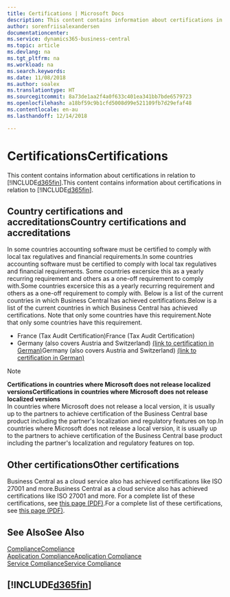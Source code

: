 ```yaml
---
title: Certifications | Microsoft Docs
description: This content contains information about certifications in relation to Business Central.
author: sorenfriisalexandersen
documentationcenter: 
ms.service: dynamics365-business-central
ms.topic: article
ms.devlang: na
ms.tgt_pltfrm: na
ms.workload: na
ms.search.keywords: 
ms.date: 11/08/2018
ms.author: soalex
ms.translationtype: HT
ms.sourcegitcommit: 8a73de1aa2f4a0f633c401ea341bb7bde6579723
ms.openlocfilehash: a18bf59c9b1cfd5008d99e521109fb7d29efaf48
ms.contentlocale: en-au
ms.lasthandoff: 12/14/2018

---
```

# <a name="certifications"></a><span data-ttu-id="a8b04-103">Certifications</span><span class="sxs-lookup"><span data-stu-id="a8b04-103">Certifications</span></span>  
<span data-ttu-id="a8b04-104">This content contains information about certifications in relation to [!INCLUDE[d365fin](../includes/d365fin_md.md)].</span><span class="sxs-lookup"><span data-stu-id="a8b04-104">This content contains information about certifications in relation to [!INCLUDE[d365fin](../includes/d365fin_md.md)].</span></span>  

## <a name="country-certifications-and-accreditations"></a><span data-ttu-id="a8b04-105">Country certifications and accreditations</span><span class="sxs-lookup"><span data-stu-id="a8b04-105">Country certifications and accreditations</span></span>
<span data-ttu-id="a8b04-106">In some countries accounting software must be certified to comply with local tax regulatives and financial requirements.</span><span class="sxs-lookup"><span data-stu-id="a8b04-106">In some countries accounting software must be certified to comply with local tax regulatives and financial requirements.</span></span> <span data-ttu-id="a8b04-107">Some countries excersice this as a yearly recurring requirement and others as a one-off requirement to comply with.</span><span class="sxs-lookup"><span data-stu-id="a8b04-107">Some countries excersice this as a yearly recurring requirement and others as a one-off requirement to comply with.</span></span> <span data-ttu-id="a8b04-108">Below is a list of the current countries in which Business Central has achieved certifications.</span><span class="sxs-lookup"><span data-stu-id="a8b04-108">Below is a list of the current countries in which Business Central has achieved certifications.</span></span> <span data-ttu-id="a8b04-109">Note that only some countries have this requirement.</span><span class="sxs-lookup"><span data-stu-id="a8b04-109">Note that only some countries have this requirement.</span></span>  
- <span data-ttu-id="a8b04-110">France (Tax Audit Certification)</span><span class="sxs-lookup"><span data-stu-id="a8b04-110">France (Tax Audit Certification)</span></span>
- <span data-ttu-id="a8b04-111">Germany (also covers Austria and Switzerland) [(link to certification in German)](https://www.bdo.de/de-de/themen/softwarebescheinungen/bdo/microsoft-dynamics-365-business-central)</span><span class="sxs-lookup"><span data-stu-id="a8b04-111">Germany (also covers Austria and Switzerland) [(link to certification in German)](https://www.bdo.de/de-de/themen/softwarebescheinungen/bdo/microsoft-dynamics-365-business-central)</span></span>

> [!NOTE]  
>  <span data-ttu-id="a8b04-112">**Certifications in countries where Microsoft does not release localized versions**</span><span class="sxs-lookup"><span data-stu-id="a8b04-112">**Certifications in countries where Microsoft does not release localized versions**</span></span>  
> <span data-ttu-id="a8b04-113">In countries where Microsoft does not release a local version, it is usually up to the partners to achieve certification of the Business Central base product including the partner's localization and regulatory features on top.</span><span class="sxs-lookup"><span data-stu-id="a8b04-113">In countries where Microsoft does not release a local version, it is usually up to the partners to achieve certification of the Business Central base product including the partner's localization and regulatory features on top.</span></span>

## <a name="other-certifications"></a><span data-ttu-id="a8b04-114">Other certifications</span><span class="sxs-lookup"><span data-stu-id="a8b04-114">Other certifications</span></span>  
<span data-ttu-id="a8b04-115">Business Central as a cloud service also has achieved certifications like ISO 27001 and more.</span><span class="sxs-lookup"><span data-stu-id="a8b04-115">Business Central as a cloud service also has achieved certifications like ISO 27001 and more.</span></span> <span data-ttu-id="a8b04-116">For a complete list of these certifications, see [this page (PDF)](https://aka.ms/d365-compliance-list).</span><span class="sxs-lookup"><span data-stu-id="a8b04-116">For a complete list of these certifications, see [this page (PDF)](https://aka.ms/d365-compliance-list).</span></span>

## <a name="see-also"></a><span data-ttu-id="a8b04-117">See Also</span><span class="sxs-lookup"><span data-stu-id="a8b04-117">See Also</span></span>  
[<span data-ttu-id="a8b04-118">Compliance</span><span class="sxs-lookup"><span data-stu-id="a8b04-118">Compliance</span></span>](compliance-overview.md)  
[<span data-ttu-id="a8b04-119">Application Compliance</span><span class="sxs-lookup"><span data-stu-id="a8b04-119">Application Compliance</span></span>](compliance-application-compliance.md)  
[<span data-ttu-id="a8b04-120">Service Compliance</span><span class="sxs-lookup"><span data-stu-id="a8b04-120">Service Compliance</span></span>](compliance-service-compliance.md)  

 ## [!INCLUDE[d365fin](../includes/free_trial_md.md)]  
 

